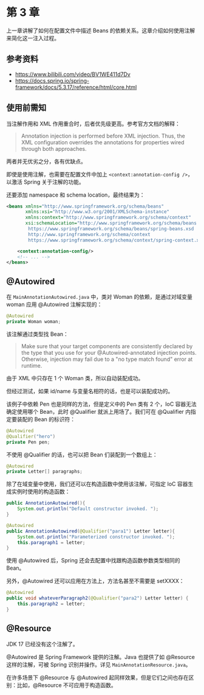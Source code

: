 # 第 3 章

上一章讲解了如何在配置文件中描述 Beans 的依赖关系。这章介绍如何使用注解来简化这一注入过程。

## 参考资料
- https://www.bilibili.com/video/BV1WE411d7Dv
- https://docs.spring.io/spring-framework/docs/5.3.17/reference/html/core.html

## 使用前需知

当注解作用和 XML 作用重合时，后者优先级更高。参考官方文档的解释：
> Annotation injection is performed before XML injection. Thus, the XML configuration overrides the annotations for properties wired through both approaches.

两者并无优劣之分，各有优缺点。

即使是使用注解，也需要在配置文件中加上 `<context:annotation-config />`，以激活 Spring 关于注解的功能。

还要添加 namespace 和 schema location，最终结果为：

```xml
<beans xmlns="http://www.springframework.org/schema/beans"
       xmlns:xsi="http://www.w3.org/2001/XMLSchema-instance"
       xmlns:context="http://www.springframework.org/schema/context"
       xsi:schemaLocation="http://www.springframework.org/schema/beans
        https://www.springframework.org/schema/beans/spring-beans.xsd
        http://www.springframework.org/schema/context
        https://www.springframework.org/schema/context/spring-context.xsd">

    <context:annotation-config/>
    <!-- ... -->
</beans>
```

## @Autowired

在 `MainAnnotationAutowired.java` 中，类对 Woman 的依赖，是通过对域变量 woman 应用 @Autowired 注解实现的：
```java
@Autowired
private Woman woman;
```

该注解通过类型找 Bean：
> Make sure that your target components are consistently declared by the type that you use for your @Autowired-annotated injection points. Otherwise, injection may fail due to a "no type match found" error at runtime. 

由于 XML 中只存在 1 个 Woman 类，所以自动装配成功。

但经过测试，如果 id/name 与变量名相符的话，也是可以装配成功的。

该例子中依赖 Pen 也是同样的方法，但是定义中的 Pen 类有 2 个，IoC 容器无法确定使用哪个 Bean，此时 @Qualifier 就派上用场了。我们可在 @Qualifier 内指定要装配的 Bean 的标识符：

```java
@Autowired
@Qualifier("hero")
private Pen pen;
```

不使用 @Qualifier 的话，也可以把 Bean 们装配到一个数组上：

```java
@Autowired
private Letter[] paragraphs;
```

除了在域变量中使用，我们还可以在构造函数中使用该注解，可指定 IoC 容器生成实例时使用的构造函数：

```java
public AnnotationAutowired(){
    System.out.println("Default constructor invoked. ");
}

@Autowired
public AnnotationAutowired(@Qualifier("para1") Letter letter){
    System.out.println("Parameterized constructor invoked. ");
    this.paragraph1 = letter;
}
```

使用 @Autowired 后，Spring 还会去配置中找跟构造函数参数类型相同的 Bean。

另外，@Autowired 还可以应用在方法上，方法名甚至不需要是 setXXXX：
```java
@Autowired
public void whateverParagraph2(@Qualifier("para2") Letter letter) {
    this.paragraph2 = letter;
}
```

## @Resource

JDK 17 已经没有这个注解了。

@Autowired 是 Spring Framework 提供的注解。Java 也提供了如 @Resource 这样的注解，可被 Spring 识别并操作。详见 `MainAnnotationResource.java`。

在许多场景下 @Resource 与 @Autowired 起同样效果，但是它们之间也存在区别：比如，@Resource 不可应用于构造函数。